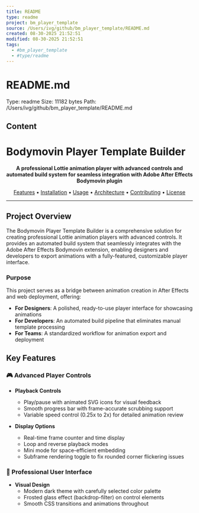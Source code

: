 ```yaml
---
title: README
type: readme
project: bm_player_template
source: /Users/ivg/github/bm_player_template/README.md
created: 08-30-2025 21:52:51
modified: 08-30-2025 21:52:51
tags:
  - #bm_player_template
  - #type/readme
---
```


# README.md

Type: readme
Size: 11182 bytes
Path: /Users/ivg/github/bm_player_template/README.md

## Content

# Bodymovin Player Template Builder

<p align="center">
  <strong>A professional Lottie animation player with advanced controls and automated build system for seamless integration with Adobe After Effects Bodymovin plugin</strong>
</p>

<p align="center">
  <a href="#key-features">Features</a> •
  <a href="#installation">Installation</a> •
  <a href="#usage">Usage</a> •
  <a href="#architecture">Architecture</a> •
  <a href="#contributing">Contributing</a> •
  <a href="#license">License</a>
</p>

---

## Project Overview

The Bodymovin Player Template Builder is a comprehensive solution for creating professional Lottie animation players with advanced controls. It provides an automated build system that seamlessly integrates with the Adobe After Effects Bodymovin extension, enabling designers and developers to export animations with a fully-featured, customizable player interface.

### Purpose

This project serves as a bridge between animation creation in After Effects and web deployment, offering:

- **For Designers**: A polished, ready-to-use player interface for showcasing animations
- **For Developers**: An automated build pipeline that eliminates manual template processing
- **For Teams**: A standardized workflow for animation export and deployment

## Key Features

### 🎮 Advanced Player Controls

- **Playback Controls**
  - Play/pause with animated SVG icons for visual feedback
  - Smooth progress bar with frame-accurate scrubbing support
  - Variable speed control (0.25x to 2x) for detailed animation review
  
- **Display Options**
  - Real-time frame counter and time display
  - Loop and reverse playback modes
  - Mini mode for space-efficient embedding
  - Subframe rendering toggle to fix rounded corner flickering issues

### 🎨 Professional User Interface

- **Visual Design**
  - Modern dark theme with carefully selected color palette
  - Frosted glass effect (backdrop-filter) on control elements
  - Smooth CSS transitions and animations throughout